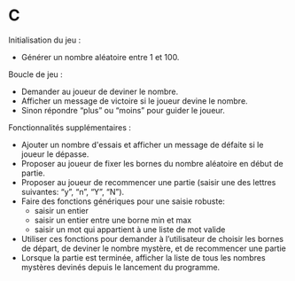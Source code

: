 # C

Initialisation du jeu :
- Générer un nombre aléatoire entre 1 et 100.

Boucle de jeu :
- Demander au joueur de deviner le nombre.
- Afficher un message de victoire si le joueur devine le nombre.
- Sinon répondre “plus” ou “moins” pour guider le joueur.

Fonctionnalités supplémentaires :
- Ajouter un nombre d'essais et afficher un message de défaite si le joueur le dépasse.
- Proposer au joueur de fixer les bornes du nombre aléatoire en début de partie.
- Proposer au joueur de recommencer une partie (saisir une des lettres suivantes: “y”, “n”, “Y”, “N”).
- Faire des fonctions génériques pour une saisie robuste:
  - saisir un entier
  - saisir un entier entre une borne min et max
  - saisir un mot qui appartient à une liste de mot valide
- Utiliser ces fonctions pour demander à l’utilisateur de choisir les bornes de départ, de deviner le nombre mystère, et de recommencer une partie
- Lorsque la partie est terminée, afficher la liste de tous les nombres mystères devinés depuis le lancement du programme.

